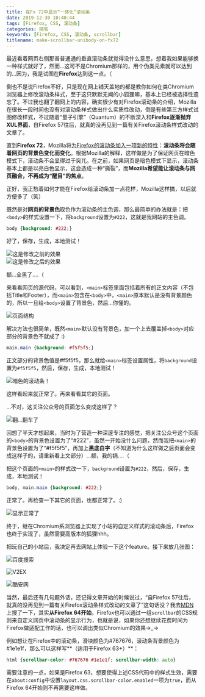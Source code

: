 ```yaml
---
title: 在Fx 72中显示“一体化”滚动条
date: 2019-12-30 10:40:44
tags: [Firefox, CSS, 滚动条]
categories: 随笔
keywords: [Firefox, CSS, 滚动条, scrollbar]
titlename: make-scrollbar-unibody-on-fx72
---
```

最近看着网页右侧那普普通通的垂直滚动条就觉得没什么意思，想着我如果能够换一种样式就好了，然而...这可不是Chromium那样的，用个伪类元素就可以达到的...因为，我是试图在**Firefox**达到这一点。（  <!-- more -->

倒也不是说Firefox不好，只是现在网上铺天盖地的都是教你如何在类Chromium浏览器上修改滚动条样式，至于这只默默无闻的小狐狸嘛，基本上已经被选择性遗忘了。不过我也翻了翻网上的内容，确实很少有对Firefox滚动条的介绍，Mozilla在很长一段时间也没有对滚动条样式做出什么实质性改动，倒是有些第三方样式试图修改样式，不过随着“量子引擎”（Quantum）的不断深入和**Firefox逐渐抛弃XUL界面**，自Firefox 57往后，就真的没再见到一篇有关Firefox滚动条样式改动的文章了。  

直到**Firefox 72**，Mozilla将[为Firefox的滚动条加入一项新的特性](https://www.ithome.com/0/456/596.htm)：**滚动条将会随着网页的背景色变化而变化**。根据Mozilla的解释，这样做是为了保证网页在暗色模式下，滚动条不会显得过于突兀。在之前，如果网页是暗色模式下显示，滚动条基本上都是以亮白色显示，这会造成一种“撕裂”，而**Mozilla希望能让滚动条与网页融合，不再成为“醒目”的焦点**。  

正好，我正愁着如何才能在Firefox给滚动条加一点花样，Mozilla这样搞，以后就方便多了（笑）  

既然是对**网页的背景色**取色作为滚动条的主色调，那么最简单的办法就是：把`<body>`的样式设置一下，将`background`设置为`#222`，这就是我网站的主色调。  

```css
body {background: #222;}
```

好了，保存，生成，本地测试！  

![这是修改之前的效果](https://storage.live.com/items/5582C1D07E2893FB!143456?authkey=APiqr1tjl5KIc1Q "这是修改之前的效果")  
![这是修改之后的效果](https://storage.live.com/items/5582C1D07E2893FB!143457?authkey=APiqr1tjl5KIc1Q "这是修改之后的效果")  

额...全黑了....（  

来看看网页的源代码，可以看到，`<main>`标签里面包括着所有的正文内容（不包括Title和Footer），而`<main>`包含在`<body>`中，`<main>`原本默认是没有背景颜色的，所以一旦给`<body>`设置了背景色，然后...你懂的。  

![页面结构](https://storage.live.com/items/5582C1D07E2893FB!143458?authkey=APiqr1tjl5KIc1Q "页面结构")  

解决方法也很简单，既然`<main>`默认没有背景色，加一个上去覆盖掉`<body>`对应部分的背景色不就成了 :)   

 ```css
main.main {background: #f5f5f5;}
 ```

正文部分的背景色值是#f5f5f5，那么就给`<main>`标签设置属性，将`background`设置为`#f5f5f5`，然后，保存，生成，本地测试！ 

![暗色的滚动条！](https://storage.live.com/items/5582C1D07E2893FB!143459?authkey=APiqr1tjl5KIc1Q "暗色的滚动条！")  

这样看起来就正常了。再来看看其它的页面。  

...不对，这关注公众号的页面怎么变成这样了？  

![翻...翻车了](https://storage.live.com/items/5582C1D07E2893FB!143460?authkey=APiqr1tjl5KIc1Q "翻...翻车了")  

回想了半天才想起来，当时为了营造一种深邃专注的感觉，把关注公众号这个页面的`<body>`的背景色设置为了“#222”，虽然一开始没什么问题，然而我把`<main>`的背景色设置为了“#f5f5f5”，再加上**黑底白字**（不知道为什么这样做之后页面会变成这样子的，请重新看上文部分）...额，我的锅....（  

把这个页面的`<main>`的样式改一下，`background`设置为`#222`，然后，保存，生成，本地测试！  

```css
body, main.main {background: #222;}
```

正常了。再检查一下其它的页面，也都正常了。:)  

![显示正常了](https://storage.live.com/items/5582C1D07E2893FB!143461?authkey=APiqr1tjl5KIc1Q "显示正常了")  

终于，继在Chromium系浏览器上实现了小站的自定义样式的滚动条后，Firefox也终于实现了，虽然需要高版本的狐狸hhh。  

把玩自己的小站后，我决定再去网站上体验一下这个feature。接下来放几张图：  

![百度搜索](https://storage.live.com/items/5582C1D07E2893FB!143462?authkey=APiqr1tjl5KIc1Q "百度搜索")     

![V2EX](https://storage.live.com/items/5582C1D07E2893FB!143463?authkey=APiqr1tjl5KIc1Q "V2EX")  

![酷安网](https://storage.live.com/items/5582C1D07E2893FB!143464?authkey=APiqr1tjl5KIc1Q "酷安网")  

当然，最后还有几句题外话，还记得文章开始的时候说过，“自Firefox 57往后，就真的没再见到一篇有关Firefox滚动条样式改动的文章了”这句话没？我去[MDN](https://developer.mozilla.org/zh-CN/docs/Web/CSS/CSS_Scrollbars)上搜了一下，其实**从Firefox 64开始**，Firefox也可以通过一组`scrollbar`的CSS规则来自定义网页中滚动条的显示行为，也就是说，如果你还想继续花费时间为Firefox做适配工作的话，也可以调出类似Chromium的效果→_→  

例如想让在Firefox中的滚动条，滑块颜色为#767676，滚动条背景颜色为#1e1e1f，那么可以这样写**（适用于Firefox 63+）**：  

```css
html {scrollbar-color: #767676 #1e1e1f; scrollbar-width: auto}
```

需要注意的一点，如果是Firefox 63，想要使得上述CSS代码中的样式生效，需要在`about:config`中设置`layout.css.scrollbar-color.enabled`一项为`true`，而从Firefox 64开始则不再需要这样做。  

<style>.post-block br {display: none}</style>

